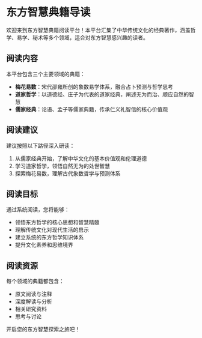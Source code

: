 # 东方智慧典籍导读

欢迎来到东方智慧典籍阅读平台！本平台汇集了中华传统文化的经典著作，涵盖哲学、易学、秘术等多个领域，适合对东方智慧感兴趣的读者。

## 阅读内容

本平台包含三个主要领域的典籍：

- **梅花易数**：宋代邵雍所创的象数易学体系，融合占卜预测与哲学思考
- **道家哲学**：以道德经、庄子为代表的道家经典，阐述无为而治、顺应自然的智慧
- **儒家经典**：论语、孟子等儒家典籍，传承仁义礼智信的核心价值观

## 阅读建议

建议按照以下路径深入研读：

1. 从儒家经典开始，了解中华文化的基本价值观和伦理道德
2. 学习道家哲学，领悟自然无为的处世智慧
3. 探索梅花易数，理解古代象数哲学与预测体系

## 阅读目标

通过系统阅读，您将能够：

- 领悟东方哲学的核心思想和智慧精髓
- 理解传统文化对现代生活的启示
- 建立系统的东方哲学知识体系
- 提升文化素养和思维境界

## 阅读资源

每个领域的典籍都包含：

- 原文阅读与注释
- 深度解读与分析
- 相关研究资料
- 思考与讨论

开启您的东方智慧探索之旅吧！ 